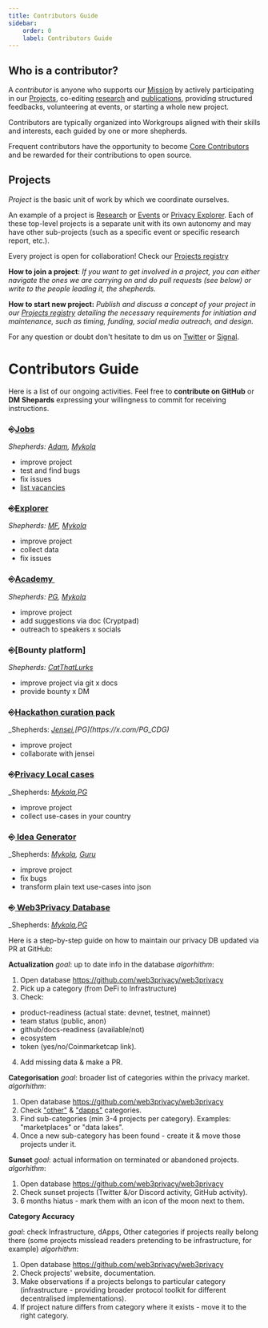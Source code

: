 ```yaml
---
title: Contributors Guide
sidebar:
    order: 0
    label: Contributors Guide
---
```


## Who is a contributor?

A *contributor* is anyone who supports our [Mission](https://web3privacy.info/about/) by actively participating in our [Projects](#projects), co-editing [research](https://github.com/orgs/web3privacy/projects/11/views/1) and [publications](https://mirror.xyz/0x0f1F3DAf416B74DB3DE55Eb4D7513a80F4841073), providing structured feedbacks, volunteering at events, or starting a whole new project.

Contributors are typically organized into Workgroups aligned with their skills and interests, each guided by one or more shepherds.

Frequent contributors have the opportunity to become [Core Contributors](/governance/core-contributors/) and be rewarded for their contributions to open source.

## Projects

*Project* is the basic unit of work by which we coordinate ourselves. 

An example of a project is [Research](/research) or [Events](/events) or [Privacy Explorer](/projects/privacy-explorer). Each of these top-level projects is a separate unit with its own autonomy and may have other sub-projects (such as a specific event or specific research report, etc.). 

Every project is open for collaboration!
Check our [Projects registry](https://github.com/orgs/web3privacy/projects/12)

**How to join a project**:
_If you want to get involved in a project, you can either navigate the ones we are carrying on and do pull requests (see below) or write to the people leading it, the shepherds._

**How to start new project:**
_Publish and discuss a concept of your project in our [Projects registry](https://github.com/web3privacy/projects/issues) detailing the necessary requirements for initiation and maintenance, such as timing, funding, social media outreach, and design._

For any question or doubt don't hesitate to dm us on [Twitter](https://x.com/web3privacy) or [Signal](https://signal.group/#CjQKIH-1ZYEGp50OBvbJRbITIRxDzjH2pSxl7vdkVZs9g5vgEhABUP9wOCxQoDFWpJchERkm). 

# Contributors Guide
Here is a list of our ongoing activities. Feel free to **contribute on GitHub** or **DM Shepards** expressing your willingness to commit for receiving instructions.

### ⎆[Jobs](https://github.com/web3privacy/jobs-app)
_Shepherds: [Adam](https://x.com/vorcigernix), [Mykola](@nicksvyaznoy)_

- improve project
- test and find bugs
- fix issues
- [list vacancies](https://jobs.web3privacy.info/add)


### ⎆[Explorer](https://github.com/web3privacy/explorer-app)
_Shepherds: [MF](https://x.com/0x_m_f), [Mykola](@nicksvyaznoy)_

- improve project
- collect data
- fix issues
 
### ⎆[Academy ](https://github.com/web3privacy/cypherpunkacademy/blob/main/README.md)
_Shepherds: [PG](https://x.com/PG_CDG), [Mykola](@nicksvyaznoy)_

- improve project
- add suggestions via doc (Cryptpad)
- outreach to speakers x socials

### ⎆[Bounty platform]
_Shepherds: [CatThatLurks](https://x.com/CatThatLurks)_

- improve project via git x docs
- provide bounty x DM 

### ⎆[Hackathon curation pack](https://docs.web3privacy.info/research/hackathon-pack/)
_Shepherds: _[Jensei](https://x.com/jensei_),[PG](https://x.com/PG_CDG)_

- improve project
- collaborate with jensei 

### ⎆[Privacy Local cases](https://github.com/web3privacy/privacycases) 
_Shepherds: _[Mykola](@nicksvyaznoy),[PG](https://x.com/PG_CDG)_

- improve project
- collect use-cases in your country

### ⎆[ Idea Generator](https://github.com/hackyguru/web3privacy-ideas)
_Shepherds: _[Mykola](@nicksvyaznoy), [Guru](https://x.com/hackyguru)_

- improve project
- fix bugs
- transform plain text use-cases into json

### ⎆[ Web3Privacy Database](https://github.com/web3privacy/web3privacy)
_Shepherds: _[Mykola](@nicksvyaznoy),[PG](https://x.com/PG_CDG)_

Here is a step-by-step guide on how to maintain our privacy DB updated via PR at GitHub:

**Actualization**
_goal_: up to date info in the database
_algorhithm_:
1. Open database https://github.com/web3privacy/web3privacy
2. Pick up a category (from DeFi to Infrastructure)
3. Check:
- product-readiness (actual state: devnet, testnet, mainnet)
- team status (public, anon)
- github/docs-readiness (available/not)
- ecosystem
- token (yes/no/Coinmarketcap link).
4. Add missing data & make a PR.

**Categorisation**
_goal_: broader list of categories within the privacy market.
_algorhithm_:
1. Open database https://github.com/web3privacy/web3privacy
2. Check ["other"](https://github.com/web3privacy/web3privacy#Other) & ["dapps"](https://github.com/web3privacy/web3privacy#dapps) categories.
3. Find sub-categories (min 3-4 projects per category). Examples: "marketplaces" or "data lakes".
4. Once a new sub-category has been found - create it & move those projects under it.

**Sunset**
_goal_: actual information on terminated or abandoned projects.
_algorhithm_:
1. Open database https://github.com/web3privacy/web3privacy
2. Check sunset projects (Twitter &/or Discord activity, GitHub activity).
3. 6 months hiatus - mark them with an icon of the moon next to them.

**Category Accuracy**

_goal_: check Infrastructure, dApps, Other categories if projects really belong there (some projects misslead readers pretending to be infrastructure, for example)
_algorhithm_:
1. Open database https://github.com/web3privacy/web3privacy
2. Check projects' website, documentation.
3. Make observations if a projects belongs to particular category (infrastructure - providing broader protocol toolkit for different decentralised implementations).
4. If project nature differs from category where it exists - move it to the right category.

  


